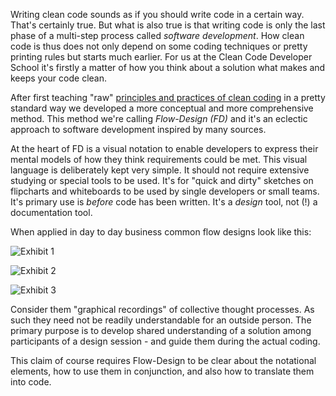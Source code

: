 Writing clean code sounds as if you should write code in a certain way. That's certainly true. But what is also true is that writing code is only the last phase of a multi-step process called _software development_. How clean code is thus does not only depend on some coding techniques or pretty printing rules but starts much earlier. For us at the Clean Code Developer School it's firstly a matter of how you think about a solution what makes and keeps your code clean.

After first teaching "raw" [principles and practices of clean coding](http://clean-code-developer.com) in a pretty standard way we developed a more conceptual and more comprehensive method. This method we're calling _Flow-Design (FD)_ and it's an eclectic approach to software development inspired by many sources.

At the heart of FD is a visual notation to enable developers to express their mental models of how they think requirements could be met. This visual language is deliberately kept very simple. It should not require extensive studying or special tools to be used. It's for "quick and dirty" sketches on flipcharts and whiteboards to be used by single developers or small teams. It's primary use is _before_ code has been written. It's a _design_ tool, not (!) a documentation tool.

When applied in day to day business common flow designs look like this:

![Exhibit 1](https://github.com/ccdschool/flow-design-cheatsheet/blob/master/images/real_world_examples/exhibit1.jpg)

![Exhibit 2](https://github.com/ccdschool/flow-design-cheatsheet/blob/master/images/real_world_examples/exhibit2.jpg)

![Exhibit 3](https://github.com/ccdschool/flow-design-cheatsheet/blob/master/images/real_world_examples/exhibit3.jpg)

Consider them "graphical recordings" of collective thought processes. As such they need not be readily understandable for an outside person. The primary purpose is to develop shared understanding of a solution among participants of a design session - and guide them during the actual coding.

This claim of course requires Flow-Design to be clear about the notational elements, how to use them in conjunction, and also how to translate them into code.